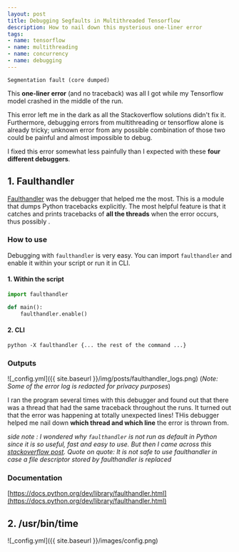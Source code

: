 ```yaml
---
layout: post
title: Debugging Segfaults in Multithreaded Tensorflow
description: How to nail down this mysterious one-liner error
tags:
- name: tensorflow
- name: multithreading
- name: concurrency
- name: debugging
---
```

```
Segmentation fault (core dumped)
```

This **one-liner error** (and no traceback) was all I got while my Tensorflow model crashed in the middle of the run.


This error left me in the dark as all the Stackoverflow solutions didn't fix it. Furthermore, debugging errors from multithreading or tensorflow alone is already tricky; unknown error from any possible combination of those two could be painful and almost impossible to debug.

I fixed this error somewhat less painfully than I expected with these **four different debuggers**.

## 1. Faulthandler
[Faulthandler](https://docs.python.org/dev/library/faulthandler.html) was the debugger that helped me the most. This is a module that dumps Python tracebacks explicitly. The most helpful feature is that it catches and prints tracebacks of **all the threads** when the error occurs, thus possibly .

### How to use
Debugging with `faulthandler` is very easy. You can import `faulthandler` and enable it within your script or run it in CLI.

#### 1. Within the script
```python
import faulthandler

def main():
    faulthandler.enable()
```
#### 2. CLI
```
python -X faulthandler {... the rest of the command ...}
```

### Outputs
![_config.yml]({{ site.baseurl }}/img/posts/faulthandler_logs.png)
(*Note: Some of the error log is redacted for privacy purposes*)

I ran the program several times with this debugger and found out that there was a thread that had the same traceback throughout the runs. It turned out that the error was happening at totally unexpected lines! THis debugger helped me nail down **which thread and which line** the error is thrown from.

*side note :  I wondered why `faulthandler` is not run as default in Python since it is so useful, fast and easy to use. But then I came across this [stackoverflow post](https://stackoverflow.com/questions/21733856/python-is-there-a-downside-to-using-faulthandler). Quote on quote: It is not safe to use faulthandler in case a file descriptor stored by faulthandler is replaced*

### Documentation
[https://docs.python.org/dev/library/faulthandler.html](https://docs.python.org/dev/library/faulthandler.html)


## 2. /usr/bin/time


![_config.yml]({{ site.baseurl }}/images/config.png)
